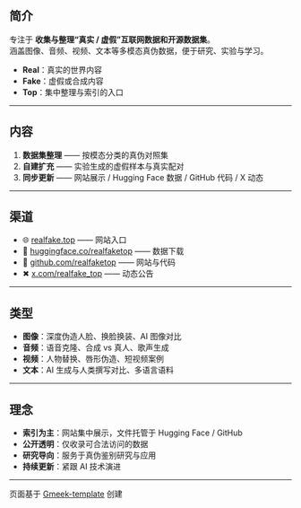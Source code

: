 ## 简介

专注于 **收集与整理“真实 / 虚假”互联网数据和开源数据集**。  
涵盖图像、音频、视频、文本等多模态真伪数据，便于研究、实验与学习。

- **Real**：真实的世界内容  
- **Fake**：虚假或合成内容  
- **Top**：集中整理与索引的入口  

---

## 内容
1. **数据集整理** —— 按模态分类的真伪对照集  
2. **自建扩充** —— 实验生成的虚假样本与真实配对  
3. **同步更新** —— 网站展示 / Hugging Face 数据 / GitHub 代码 / X 动态  

---

## 渠道
- 🌐 [realfake.top](http://realfake.top) —— 网站入口  
- 🤗 [huggingface.co/realfaketop](https://huggingface.co/realfaketop) —— 数据下载  
- 🐙 [github.com/realfaketop](https://github.com/realfaketop) —— 网站与代码  
- ✖ [x.com/realfake_top](https://x.com/realfake_top) —— 动态公告  

---

## 类型
- **图像**：深度伪造人脸、换脸换装、AI 图像对比  
- **音频**：语音克隆、合成 vs 真人、歌声生成  
- **视频**：人物替换、唇形伪造、短视频案例  
- **文本**：AI 生成与人类撰写对比、多语言语料  

---

## 理念
- **索引为主**：网站集中展示，文件托管于 Hugging Face / GitHub  
- **公开透明**：仅收录可合法访问的数据  
- **研究导向**：服务于真伪鉴别研究与应用  
- **持续更新**：紧跟 AI 技术演进  

---

页面基于 [Gmeek-template](https://github.com/new?template_name=Gmeek-template&template_owner=Meekdai) 创建